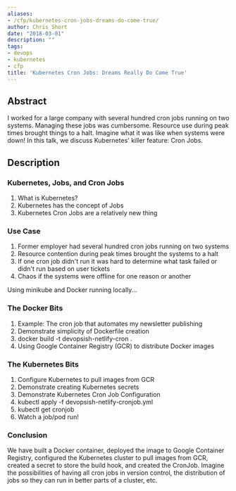 ```yaml
---
aliases:
- /cfp/kubernetes-cron-jobs-dreams-do-come-true/
author: Chris Short
date: "2018-03-01"
description: ""
tags:
- devops
- kubernetes
- cfp
title: 'Kubernetes Cron Jobs: Dreams Really Do Come True'
---
```


## Abstract

I worked for a large company with several hundred cron jobs running on two systems. Managing these jobs was cumbersome. Resource use during peak times brought things to a halt. Imagine what it was like when systems were down! In this talk, we discuss Kubernetes' killer feature: Cron Jobs.

## Description

### Kubernetes, Jobs, and Cron Jobs

1. What is Kubernetes?
2. Kubernetes has the concept of Jobs
3. Kubernetes Cron Jobs are a relatively new thing

### Use Case

1. Former employer had several hundred cron jobs running on two systems
2. Resource contention during peak times brought the systems to a halt
3. If one cron job didn't run it was hard to determine what task failed or didn't run based on user tickets
4. Chaos if the systems were offline for one reason or another

Using minikube and Docker running locally...

### The Docker Bits

1. Example: The cron job that automates my newsletter publishing
2. Demonstrate simplicity of Dockerfile creation
3. docker build -t devopsish-netlify-cron .
4. Using Google Container Registry (GCR) to distribute Docker images

### The Kubernetes Bits

1. Configure Kubernetes to pull images from GCR
2. Demonstrate creating Kubernetes secrets
3. Demonstrate Kubernetes Cron Job Configuration
4. kubectl apply -f devopsish-netlify-cronjob.yml
5. kubectl get cronjob
6. Watch a job/pod run!

### Conclusion

We have built a Docker container, deployed the image to Google Container Registry, configured the Kubernetes cluster to pull images from GCR, created a secret to store the build hook, and created the CronJob. Imagine the possibilities of having all cron jobs in version control, the distribution of jobs so they can run in better parts of a cluster, etc.